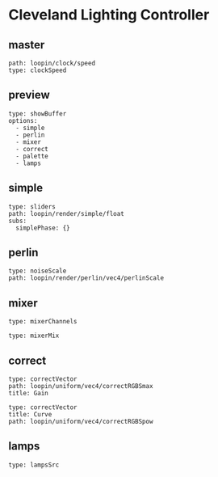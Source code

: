 # Cleveland Lighting Controller

## master

``` control
path: loopin/clock/speed
type: clockSpeed
```

## preview

``` control
type: showBuffer
options: 
  - simple
  - perlin
  - mixer
  - correct
  - palette
  - lamps
```

## simple

``` control
type: sliders
path: loopin/render/simple/float
subs:
  simplePhase: {}
```

## perlin
``` control
type: noiseScale
path: loopin/render/perlin/vec4/perlinScale
```




## mixer

``` control
type: mixerChannels
````

``` control
type: mixerMix
````


## correct

``` control
type: correctVector
path: loopin/uniform/vec4/correctRGBSmax
title: Gain
```

``` control
type: correctVector
title: Curve
path: loopin/uniform/vec4/correctRGBSpow
```



## lamps

``` control
type: lampsSrc
```
